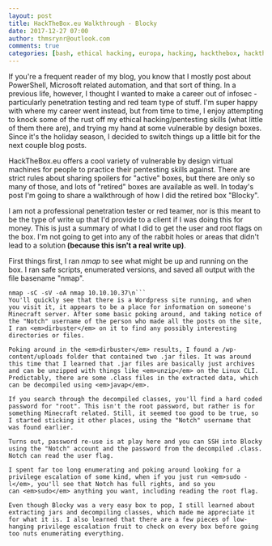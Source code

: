 ```yaml
---
layout: post
title: HackTheBox.eu Walkthrough - Blocky
date: 2017-12-27 07:00
author: thmsrynr@outlook.com
comments: true
categories: [bash, ethical hacking, europa, hacking, hackthebox, hackthebox, hackthebox.eu, htb, penetration testing, pentesting, pentesting, red team, security, something different, something different]
---
```

If you're a frequent reader of my blog, you know that I mostly post about PowerShell, Microsoft related automation, and that sort of thing. In a previous life, however, I thought I wanted to make a career out of infosec - particularly penetration testing and red team type of stuff. I'm super happy with where my career went instead, but from time to time, I enjoy attempting to knock some of the rust off my ethical hacking/pentesting skills (what little of them there are), and trying my hand at some vulnerable by design boxes. Since it's the holiday season, I decided to switch things up a little bit for the next couple blog posts.

HackTheBox.eu offers a cool variety of vulnerable by design virtual machines for people to practice their pentesting skills against. There are strict rules about sharing spoilers for "active" boxes, but there are only so many of those, and lots of "retired" boxes are available as well. In today's post I'm going to share a walkthrough of how I did the retired box "Blocky".

<!--more-->

I am not a professional penetration tester or red teamer, nor is this meant to be the type of write up that I'd provide to a client if I was doing this for money. This is just a summary of what I did to get the user and root flags on the box. I'm not going to get into any of the rabbit holes or areas that didn't lead to a solution<strong> (because this isn't a real write up)</strong>.

First things first, I ran <em>nmap</em> to see what might be up and running on the box. I ran safe scripts, enumerated versions, and saved all output with the file basename "nmap".
```
nmap -sC -sV -oA nmap 10.10.10.37\n```
You'll quickly see that there is a Wordpress site running, and when you visit it, it appears to be a place for information on someone's Minecraft server. After some basic poking around, and taking notice of the "Notch" username of the person who made all the posts on the site, I ran <em>dirbuster</em> on it to find any possibly interesting directories or files.

Poking around in the <em>dirbuster</em> results, I found a /wp-content/uploads folder that contained two .jar files. It was around this time that I learned that .jar files are basically just archives and can be unzipped with things like <em>unzip</em> on the Linux CLI. Predictably, there are some .class files in the extracted data, which can be decompiled using <em>javap</em>.

If you search through the decompiled classes, you'll find a hard coded password for "root". This isn't the root password, but rather is for something Minecraft related. Still, it seemed too good to be true, so I started sticking it other places, using the "Notch" username that was found earlier.

Turns out, password re-use is at play here and you can SSH into Blocky using the "Notch" account and the password from the decompiled .class. Notch can read the user flag.

I spent far too long enumerating and poking around looking for a privilege escalation of some kind, when if you just run <em>sudo -l</em>, you'll see that Notch has full rights, and so you can <em>sudo</em> anything you want, including reading the root flag.

Even though Blocky was a very easy box to pop, I still learned about extracting jars and decompiling classes, which made me appreciate it for what it is. I also learned that there are a few pieces of low-hanging privilege escalation fruit to check on every box before going too nuts enumerating everything.
